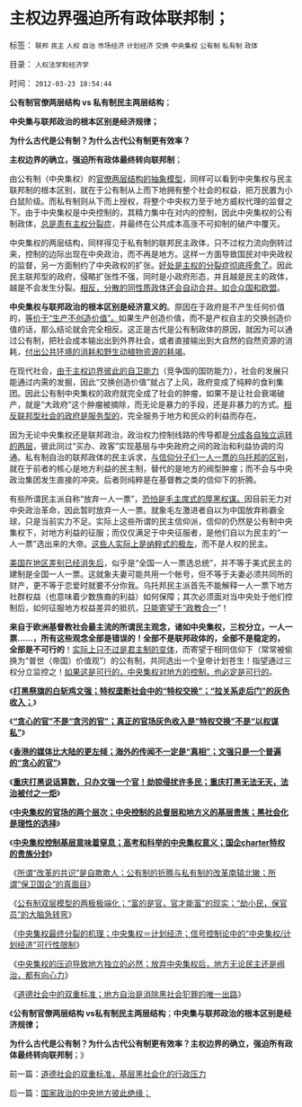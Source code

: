 # 主权边界强迫所有政体联邦制；

标签： `联邦` `民主` `人权` `自治` `市场经济` `计划经济` `交换` `中央集权` `公有制` `私有制` `政体` 

目录： `人权法学和经济学`

时间： `2012-03-23 18:54:44`

**公有制官僚两层结构 vs 私有制民主两层结构**；

**中央集与联邦政治的根本区别是经济规律；**

**为什么古代是公有制？为什么古代公有制更有效率？**

**主权边界的确立，强迫所有政体最终转向联邦制**；

由公有制（中央集权）的[官僚两层结构的抽象模型](../../../2012/3/21/中央集权的官场的两个层次.md)，同样可以看到中央集权与民主联邦制的根本区别，就在于公有制从上而下地拥有整个社会的权益，把万民置为小白鼠阶级。而私有制则从下而上授权，将整个中央权力至于地方威权代理的监督之下。由于中央集权是中央控制的，其精力集中在对内的控制，因此中央集权的公有制政体，[总是患有主权分裂症](../../../2012/3/22/信息控制论中“中央集权／计划经济”可行性限制.md)，并最终在公共成本高涨不可抑制的破产中覆灭。

中央集权的两层结构，同样得见于私有制的联邦民主政体，只不过权力流向倒转过来，控制的边际出现在中央政治，而不再是地方。这样一方面导致国民对中央政权的监督，另一方面制约了中央政权的扩张。[好处是主权的分裂症彻底痊愈了](../../../2009/10/1/主权分裂症的病因，处方和毒药.md)。因此民主联邦型的政府，侵略扩张性不强，同时是小政府形态，并且越是民主的政体，越是不会发生分裂。[相反，分散的同性质政体还会自动合并。如合众国和欧盟](../../../2012/3/22/地方主义有天然向心力，联邦制最合理.md)。

**中央集权与联邦政治的根本区别是经济意义的**。原因在于政府是不产生任何价值的，[等价于“生产不创造价值”。](../../../2011/7/21/“原始共产主义”就是原始奴隶制.md)如果生产创造价值，而不是产权自主的交换创造价值的话，那么结论就会完全相反。这正是古代是公有制政体的原因，就因为可以通过公有制，把社会成本输出出到外界社会，或者直接输出到大自然的自然资源的消耗，[付出公共环境的消耗和野生动植物资源的耗竭](../../../2009/9/16/亵渎自然母亲的“发展就是硬道理”.md)。

在现代社会，[由于主权边界彼此的自卫能力](../../../2011/4/2/国际法不相信眼泪，主权无弱者.md)（竞争国的国防能力），社会的发展只能通过内需的发掘，因此“交换创造价值”就占了上风，政府变成了纯粹的食利集团。因此公有制中央集权的政府就完全成了社会的肿瘤，如果不是让社会衰竭破产，就是“大政府”这个肿瘤被摘除，而无论是暴力的手段，还是非暴力的方式。[相反联邦型社会的政府是服务型的](../../../2011/10/19/公有制的税收，是绝对的权力.md)，完全服务于地方和民众的利益而存在。

因为无论中央集权还是联邦政治，政治权力控制线路的传导都是[分成各自独立运转的两层](../../../2012/3/22/公有制官场双层结构的极端化模型.md)，彼此同过“买办、政客”实现基层与中央政府之间的政治和利益协调的沟通。私有制自治的联邦政体的民主诉求，[与信仰分子们一人一票的乌托邦的区别](../../../2011/10/8/马丁神父定律对公有制的恶毒诅咒！.md)，就在于前者的核心是地方利益的民主制，替代的是地方的阀型肿瘤；而不会与中央政治集团发生直接的冲突。后者则纯粹是在基督教之类的信仰下的折腾。

有些所谓民主派自称“放弃一人一票”，[恐怕是毛主席式的厚黑权谋。](../../../2012/2/12/个人主义“存异求同”PK革命厚黑权谋.md)因目前无力对中央政治革命，因此暂时放弃一人一票。就象毛左激进者自以为中国放弃称霸全球，只是当前实力不足。实际上这些所谓的民主信仰派，信仰的仍然是公有制中央集权下，对地方利益的征服；而仅仅满足于中央征服者，是他们自以为民主的“一人一票”选出来的大帝。[这些人实际上是纳粹式的极左](../../../2012/2/10/毛左和洋右有根本矛盾吗？.md)，而不是人权的民主。

[美国在地区差别已经消失后](../../../2009/10/26/地区差别是户籍制度合理性的充分理由.md)，似乎是“全国一人一票选总统”，并不等于美式民主的建制是全国一人一票。这就象夫妻可能共用一个帐号，但不等于夫妻必须共同所的财产，更不等于恋爱时就要不分你我。乌托邦民主派首先不能解释一人一票下地方社群权益（也意味着少数族裔的利益）如何保障；其次必须面对当中央处于他们控制后，如何征服地方权益差异的抵抗，[只能寄望于“政教合一](../../../2010/12/23/为什么基督教仇恨进化论？.md)”！

**来自于欧洲基督教社会最主流的所谓民主观念，诸如中央集权，三权分立，一人一票……，所有这些观念全部是错误的！全部不是联邦政体的，全部不是稳定的，全部是不可行的**！[实际上只不过是君主制的变体](../../../2011/10/3/欧洲传统的愚昧反动，诺贝尔经济学奖的学术权威！.md)，而寄望于相同信仰下（常常被偷换为“普世（帝国）价值观”）的公有制，共同选出一个皇帝计划苍生！指望通过三权分立监控之！[如果这是可行的，中央集权对地方的控制，也必定是可行的](../../../2012/3/22/信息控制论中“中央集权／计划经济”可行性限制.md)。

《[**打黑祭旗的白斩鸡文强；特权垄断社会中的“特权交换”；“拉关系走后门”的灰色收入；**](../../../2012/3/20/公有制中的特权交换和灰色的收入.md)》

《[**“贪心的官”不是“贪污的官”；真正的官场灰色收入是“特权交换”不是“以权谋私”**](../../../2012/3/20/真正的官场灰色收入不是“以权谋私”.md)》

《[**香港的媒体比大陆的更左倾；海外的传闻不一定是“真相”；文强只是一个普遍的“贪心的官”**](../../../2012/3/20/海外的传闻不一定是“真相”.md)》

《[**重庆打黑说话算数，只办文强一个官！劫掠侵扰许多民；重庆打黑无法无天，法治被付之一炬**](../../../2012/3/21/重庆打黑说话算数，只办文强一个官.md)》

《[**中央集权的官场的两个层次；中央控制的总督层和地方义的基层贵族；黑社会化是理性的选择**](../../../2012/3/21/中央集权的官场的两个层次.md)》

《[**中央集权控制基层意味着窒息；高考和科举的中央集权意义；国企charter特权的贵族分封**](../../../2012/3/21/国企和高考和科举的封建意义.md)》

《[所谓“改革的共识”是自欺欺人；公有制的折腾与私有制的改革南辕北辙；所谓“保卫国企”的真面目](../../../2012/3/21/“改革达成共识”是自欺欺人；“保卫国企”的真面目.md)》

《[公有制双层模型的两极极端化；“富的是官，官才能富”的现实；“劫小民，保官员”的大脑急转弯](../../../2012/3/22/公有制官场双层结构的极端化模型.md)》

《[中央集权最终分裂的机理；中央集权＝计划经济；信号控制论中的“中央集权/计划经济”可行性限制](../../../2012/3/22/信息控制论中“中央集权／计划经济”可行性限制.md)》

《[中央集权的压迫导致地方独立的必然；放弃中央集权后，地方无论民主还是阀治，都有向心力](../../../2012/3/22/地方主义有天然向心力，联邦制最合理.md)》

《[道德社会中的双重标准；地方自治是消除黑社会犯罪的唯一出路](../../../2012/3/22/道德社会的双重标准，基层黑社会化的行政压力.md)》

《**公有制官僚两层结构 vs私有制民主两层结构**；**中央集与联邦政治的根本区别是经济规律；**

**为什么古代是公有制？为什么古代公有制更有效率？主权边界的确立，强迫所有政体最终转向联邦制**；》



前一篇：[道德社会的双重标准，基层黑社会化的行政压力](../../../2012/3/22/道德社会的双重标准，基层黑社会化的行政压力.md)

后一篇：[国家政治的中央地方彼此绝缘；](../../../2012/3/23/国家政治的中央地方彼此绝缘；.md)